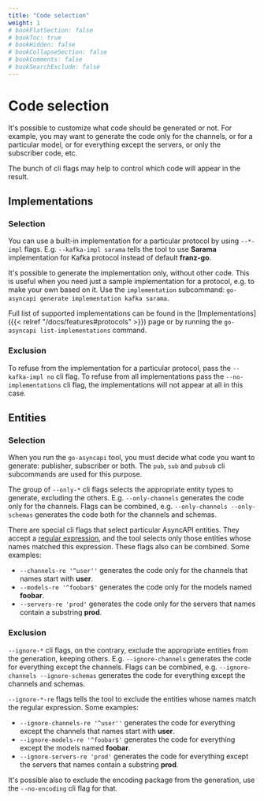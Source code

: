 ```yaml
---
title: "Code selection"
weight: 1
# bookFlatSection: false
# bookToc: true
# bookHidden: false
# bookCollapseSection: false
# bookComments: false
# bookSearchExclude: false
---
```


# Code selection

It's possible to customize what code should be generated or not. For example, you may want to 
generate the code only for the channels, or for a particular model, or for everything except the servers, or only
the subscriber code, etc.

The bunch of cli flags may help to control which code will appear in the result.

## Implementations

### Selection

You can use a built-in implementation for a particular protocol by using `--*-impl` flags. E.g. `--kafka-impl sarama` 
tells the tool to use **Sarama** implementation for Kafka protocol instead of default **franz-go**.

It's possible to generate the implementation only, without other code. This is useful when you need just a sample
implementation for a protocol, e.g. to make your own based on it. Use the `implementation` subcommand: 
`go-asyncapi generate implementation kafka sarama`.

Full list of supported implementations can be found in the 
[Implementations]({{< relref "/docs/features#protocols" >}}) page or by running the 
`go-asyncapi list-implementations` command.

### Exclusion

To refuse from the implementation for a particular protocol, pass the `--kafka-impl no` cli flag. To refuse from 
all implementations pass the `--no-implementations` cli flag, the implementations will not appear at all in this case.

## Entities

### Selection

When you run the `go-asyncapi` tool, you must decide what code you want to generate: publisher, subscriber or both.
The `pub`, `sub` and `pubsub` cli subcommands are used for this purpose.

The group of `--only-*` cli flags selects the appropriate entity types to generate, excluding the others. E.g. 
`--only-channels` generates the code only for the channels. Flags can be combined, e.g. 
`--only-channels --only-schemas` generates the code both for the channels and schemas.

There are special cli flags that select particular AsyncAPI entities. They accept a 
[regular expression](https://en.wikipedia.org/wiki/Regular_expression), and the tool selects only those entities whose names matched this expression. 
These flags also can be combined. Some examples:
 
* `--channels-re '^user''` generates the code only for the channels that names start with **user**. 
* `--models-re '^foobar$'` generates the code only for the models named **foobar**.
* `--servers-re 'prod'` generates the code only for the servers that names contain a substring **prod**.

### Exclusion

`--ignore-*` cli flags, on the contrary, exclude the appropriate entities from the generation, keeping others. E.g. 
`--ignore-channels` generates the code for everything except the channels. Flags can be combined, e.g. 
`--ignore-channels --ignore-schemas` generates the code for everything except the channels and schemas.

`--ignore-*-re` flags tells the tool to exclude the entities whose names match the regular expression. Some examples:

* `--ignore-channels-re '^user''` generates the code for everything except the channels that names start with **user**.
* `--ignore-models-re '^foobar$'` generates the code for everything except the models named **foobar**.
* `--ignore-servers-re 'prod'` generates the code for everything except the servers that names contain a substring **prod**.

It's possible also to exclude the encoding package from the generation, use the `--no-encoding` cli flag for that.
